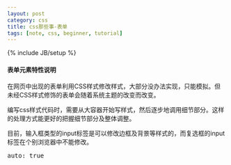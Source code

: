 ```yaml
---
layout: post
category: css
title: css那些事-表单
tags: [note, css, beginner, tutorial]
---
```

{% include JB/setup %}

<h4>表单元素特性说明</h4>

在网页中出现的表单利用CSS样式修改样式，大部分没办法实现，只能模拟。但未经CSS样式修饰的表单会随着系统主题的改变而改变。

编写css样式代码时，需要从大容器开始写样式，然后逐步地调用细节部分。这样的处理方式能更好的把握细节部分及整体调整。

目前，输入框类型的input标签是可以修改边框及背景等样式的，而复选框的input标签在个别浏览器中不能修改。

<pre>auto: true</pre>
